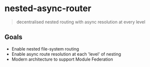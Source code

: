 # nested-async-router

> decentralised nested routing with async resolution at every level

## Goals

- Enable nested file-system routing
- Enable async route resolution at each 'level' of nesting
- Modern architecture to support Module Federation 
